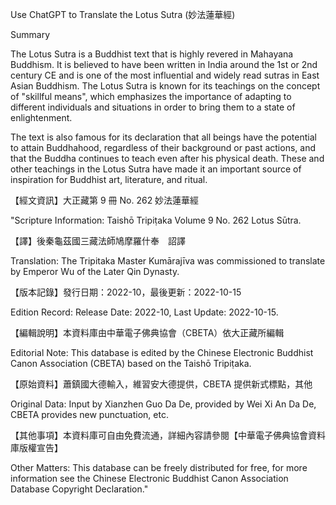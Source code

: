 Use ChatGPT to Translate the Lotus Sutra (妙法蓮華經)

Summary

The Lotus Sutra is a Buddhist text that is highly revered in Mahayana Buddhism. It is believed to have been written in India around the 1st or 2nd century CE and is one of the most influential and widely read sutras in East Asian Buddhism. The Lotus Sutra is known for its teachings on the concept of "skillful means", which emphasizes the importance of adapting to different individuals and situations in order to bring them to a state of enlightenment.

The text is also famous for its declaration that all beings have the potential to attain Buddhahood, regardless of their background or past actions, and that the Buddha continues to teach even after his physical death. These and other teachings in the Lotus Sutra have made it an important source of inspiration for Buddhist art, literature, and ritual.




【經文資訊】大正藏第 9 冊 No. 262 妙法蓮華經

"Scripture Information: Taishō Tripiṭaka Volume 9 No. 262 Lotus Sūtra.

【譯】後秦龜茲國三藏法師鳩摩羅什奉　詔譯

Translation: The Tripitaka Master Kumārajīva was commissioned to translate by Emperor Wu of the Later Qin Dynasty.

【版本記錄】發行日期：2022-10，最後更新：2022-10-15

Edition Record: Release Date: 2022-10, Last Update: 2022-10-15.

【編輯說明】本資料庫由中華電子佛典協會（CBETA）依大正藏所編輯

Editorial Note: This database is edited by the Chinese Electronic Buddhist Canon Association (CBETA) based on the Taishō Tripiṭaka.


【原始資料】蕭鎮國大德輸入，維習安大德提供，CBETA 提供新式標點，其他

Original Data: Input by Xianzhen Guo Da De, provided by Wei Xi An Da De, CBETA provides new punctuation, etc.


【其他事項】本資料庫可自由免費流通，詳細內容請參閱【中華電子佛典協會資料庫版權宣告】

Other Matters: This database can be freely distributed for free, for more information see the Chinese Electronic Buddhist Canon Association Database Copyright Declaration."





